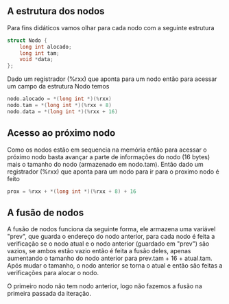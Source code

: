 ## A estrutura dos nodos
Para fins didáticos vamos olhar para cada nodo com a seguinte estrutura
```c
struct Nodo {
    long int alocado;
    long int tam;
    void *data;
};
```
Dado um registrador (%rxx) que aponta para um nodo então para acessar um campo da
estrutura Nodo temos
```c
nodo.alocado = *(long int *)(%rxx)
nodo.tam = *(long int *)(%rxx + 8)
nodo.data = *(long int *)(%rxx + 16)
```

## Acesso ao próximo nodo
Como os nodos estão em sequencia na memória então para acessar o próximo nodo
basta avançar a parte de informações do nodo (16 bytes) mais o tamanho do nodo
(armazenado em nodo.tam). Então dado um registrador (%rxx) que aponta para um nodo
para ir para o proximo nodo é feito
```c
prox = %rxx + *(long int *)(%rxx + 8) + 16
```

## A fusão de nodos
A fusão de nodos funciona da seguinte forma, ele armazena uma variável "prev",
que guarda o endereço do nodo anterior, para cada nodo é feita a verificação se
o nodo atual e o nodo anterior (guardado em "prev") são vazios, se ambos estão
vazio então é feita a fusão deles, apenas aumentando o tamanho do nodo anterior
para prev.tam + 16 + atual.tam. Após mudar o tamanho, o nodo anterior se torna
o atual e então são feitas a verificações para alocar o nodo.

O primeiro nodo não tem nodo anterior, logo não fazemos a fusão na primeira 
passada da iteração.
